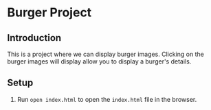 # Burger Project

## Introduction

This is a project where we can display burger images. Clicking on the burger images will display allow you to display a burger's details.

## Setup

1. Run `open index.html` to open the `index.html` file in the browser.